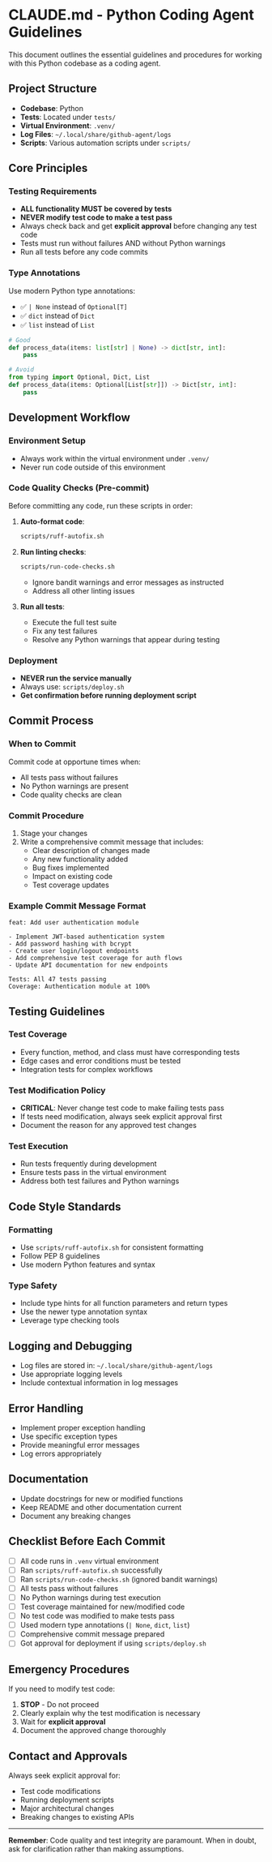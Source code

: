 # CLAUDE.md - Python Coding Agent Guidelines

This document outlines the essential guidelines and procedures for working with this Python codebase as a coding agent.

## Project Structure

- **Codebase**: Python
- **Tests**: Located under `tests/`
- **Virtual Environment**: `.venv/`
- **Log Files**: `~/.local/share/github-agent/logs`
- **Scripts**: Various automation scripts under `scripts/`

## Core Principles

### Testing Requirements
- **ALL functionality MUST be covered by tests**
- **NEVER modify test code to make a test pass**
- Always check back and get **explicit approval** before changing any test code
- Tests must run without failures AND without Python warnings
- Run all tests before any code commits

### Type Annotations
Use modern Python type annotations:
- ✅ `| None` instead of `Optional[T]`
- ✅ `dict` instead of `Dict`
- ✅ `list` instead of `List`

```python
# Good
def process_data(items: list[str] | None) -> dict[str, int]:
    pass

# Avoid
from typing import Optional, Dict, List
def process_data(items: Optional[List[str]]) -> Dict[str, int]:
    pass
```

## Development Workflow

### Environment Setup
- Always work within the virtual environment under `.venv/`
- Never run code outside of this environment

### Code Quality Checks (Pre-commit)
Before committing any code, run these scripts in order:

1. **Auto-format code**:
   ```bash
   scripts/ruff-autofix.sh
   ```

2. **Run linting checks**:
   ```bash
   scripts/run-code-checks.sh
   ```
   - Ignore bandit warnings and error messages as instructed
   - Address all other linting issues

3. **Run all tests**:
   - Execute the full test suite
   - Fix any test failures
   - Resolve any Python warnings that appear during testing

### Deployment
- **NEVER run the service manually**
- Always use: `scripts/deploy.sh`
- **Get confirmation before running deployment script**

## Commit Process

### When to Commit
Commit code at opportune times when:
- All tests pass without failures
- No Python warnings are present
- Code quality checks are clean

### Commit Procedure
1. Stage your changes
2. Write a comprehensive commit message that includes:
   - Clear description of changes made
   - Any new functionality added
   - Bug fixes implemented
   - Impact on existing code
   - Test coverage updates

### Example Commit Message Format
```
feat: Add user authentication module

- Implement JWT-based authentication system
- Add password hashing with bcrypt
- Create user login/logout endpoints
- Add comprehensive test coverage for auth flows
- Update API documentation for new endpoints

Tests: All 47 tests passing
Coverage: Authentication module at 100%
```

## Testing Guidelines

### Test Coverage
- Every function, method, and class must have corresponding tests
- Edge cases and error conditions must be tested
- Integration tests for complex workflows

### Test Modification Policy
- **CRITICAL**: Never change test code to make failing tests pass
- If tests need modification, always seek explicit approval first
- Document the reason for any approved test changes

### Test Execution
- Run tests frequently during development
- Ensure tests pass in the virtual environment
- Address both test failures and Python warnings

## Code Style Standards

### Formatting
- Use `scripts/ruff-autofix.sh` for consistent formatting
- Follow PEP 8 guidelines
- Use modern Python features and syntax

### Type Safety
- Include type hints for all function parameters and return types
- Use the newer type annotation syntax
- Leverage type checking tools

## Logging and Debugging

- Log files are stored in: `~/.local/share/github-agent/logs`
- Use appropriate logging levels
- Include contextual information in log messages

## Error Handling

- Implement proper exception handling
- Use specific exception types
- Provide meaningful error messages
- Log errors appropriately

## Documentation

- Update docstrings for new or modified functions
- Keep README and other documentation current
- Document any breaking changes

## Checklist Before Each Commit

- [ ] All code runs in `.venv` virtual environment
- [ ] Ran `scripts/ruff-autofix.sh` successfully
- [ ] Ran `scripts/run-code-checks.sh` (ignored bandit warnings)
- [ ] All tests pass without failures
- [ ] No Python warnings during test execution
- [ ] Test coverage maintained for new/modified code
- [ ] No test code was modified to make tests pass
- [ ] Used modern type annotations (`| None`, `dict`, `list`)
- [ ] Comprehensive commit message prepared
- [ ] Got approval for deployment if using `scripts/deploy.sh`

## Emergency Procedures

If you need to modify test code:
1. **STOP** - Do not proceed
2. Clearly explain why the test modification is necessary
3. Wait for **explicit approval**
4. Document the approved change thoroughly

## Contact and Approvals

Always seek explicit approval for:
- Test code modifications
- Running deployment scripts
- Major architectural changes
- Breaking changes to existing APIs

---

**Remember**: Code quality and test integrity are paramount. When in doubt, ask for clarification rather than making assumptions.
